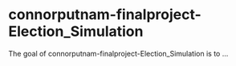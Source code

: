 
# connorputnam-finalproject-Election_Simulation

<!-- badges: start -->
<!-- badges: end -->

The goal of connorputnam-finalproject-Election_Simulation is to ...
